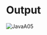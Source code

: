 <h1>Output</h1>


![JavaA05](https://user-images.githubusercontent.com/81542559/158302990-7a9b5c85-d7ef-490b-9be4-d1d8e0ea4023.png)
